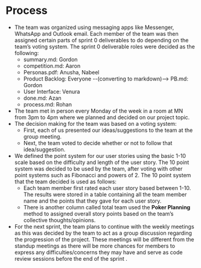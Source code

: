 # **Process**
* The team was organized using messaging apps like Messenger, WhatsApp and Outlook email. Each member of the team was then assigned certain parts of sprint 0 deliverables to do depending on the team’s voting system. The sprint 0 deliverable roles were decided as the following:
   * summary.md: Gordon
   * competition.md: Aaron
   * Personas.pdf: Anusha, Nabeel
   * Product Backlog: Everyone --(converting to markdown)--> PB.md: Gordon
   * User Interface: Venura
   * done.md: Azan
   * process.md: Rohan
* The team met in person every Monday of the week in a room at MN from 3pm to 4pm where we planned and decided on our project topic.
* The decision making for the team was based on a voting system: 
    * First, each of us presented our ideas/suggestions to the team at the group meeting.
    * Next, the team voted to decide whether or not to follow that idea/suggestion.
* We defined the point system for our user stories using the basic 1-10 scale based on the difficulty and length of the user story. The 10 point system was decided to be used by the team, after voting with other point systems such as Fibonacci and powers of 2. The 10 point system that the team decided is used as follows:
    * Each team member first rated each user story based between 1-10. The results were stored in a table containing all the team member name and the points that they gave for each user story.
    *  There is another column called total team used the **Poker Planning** method to assigned overall story points based on the team’s collective thoughts/opinions.
* For the next sprint, the team plans to continue with the weekly meetings as this was decided by the team to act as a group discussion regarding the progression of the project. These meetings will be different from the standup meetings as there will be more chances for members to express any difficulties/concerns they may have and serve as code review sessions before the end of the sprint .
